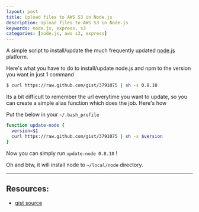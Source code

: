 ```yaml
---
layout: post
title: Upload files to AWS S3 in Node.js
description: Upload files to AWS S3 in Node.js
keywords: node.js, express, s3
categories: [node.js, aws s3, express]
---
```


A simple script to install/update the much frequently updated [node.js](http://nodejs.org) platform.

Here's what you have to do to install/update node.js and npm to the version you want in just 1 command

```sh
$ curl https://raw.github.com/gist/3791075 | sh -s 0.8.10
```

Its a bit difficult to remember the url everytime you want to update, so you can create a simple alias function which does the job. Here's how

Put the below in your `~/.bash_profile`

```sh
function update-node {
  version=$1
  curl https://raw.github.com/gist/3791075 | sh -s $version
}
```

Now you can simply run `update-node 0.8.10` !

Oh and btw, it will install node to `~/local/node` directory.

---

## Resources:

* [gist source](https://gist.github.com/3791075)
